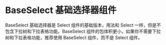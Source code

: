 # BaseSelect 基础选择器组件

BaseSelect 基础选择器是 Select 组件的基础版本，用法和 Select 一样，但是不包含下拉树和下拉表格功能。BaseSelect 组件的包体积更小，如果你不需要下拉树和下拉表格功能，推荐使用 BaseSelect 组件，而不是 Select 组件。
